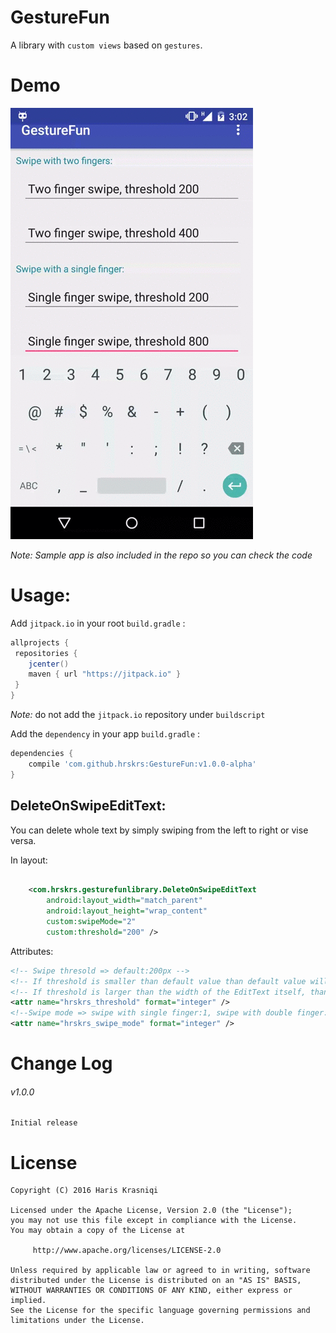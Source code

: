 # GestureFun
A library with `custom views` based on `gestures`.

# Demo

 ![Demo](demo.gif)

_Note: Sample app is also included in the repo so you can check the code_


#  Usage:

Add `jitpack.io` in your root `build.gradle` :
```groovy
allprojects {
 repositories {
    jcenter()
    maven { url "https://jitpack.io" }
 }
}
```
_Note:_ do not add the `jitpack.io` repository under `buildscript`

Add the `dependency` in your app `build.gradle` :
```groovy
dependencies {
    compile 'com.github.hrskrs:GestureFun:v1.0.0-alpha'
}
```

## DeleteOnSwipeEditText:
You can delete whole text by simply swiping from the left to right or vise versa. 

In layout:

``` xml

    <com.hrskrs.gesturefunlibrary.DeleteOnSwipeEditText
        android:layout_width="match_parent"
        android:layout_height="wrap_content"
        custom:swipeMode="2"
        custom:threshold="200" />
```

Attributes:
``` xml
<!-- Swipe thresold => default:200px -->
<!-- If threshold is smaller than default value than default value will be used -->
<!-- If threshold is larger than the width of the EditText itself, than value will be set to the width of EditText - 10px(padding) -->
<attr name="hrskrs_threshold" format="integer" /> 
<!--Swipe mode => swipe with single finger:1, swipe with double finger:2 => Default Value:2 -->
<attr name="hrskrs_swipe_mode" format="integer" />
```
# Change Log
###### v1.0.0
	Initial release
	
# License

    Copyright (C) 2016 Haris Krasniqi

    Licensed under the Apache License, Version 2.0 (the "License");
    you may not use this file except in compliance with the License.
    You may obtain a copy of the License at

         http://www.apache.org/licenses/LICENSE-2.0

    Unless required by applicable law or agreed to in writing, software
    distributed under the License is distributed on an "AS IS" BASIS,
    WITHOUT WARRANTIES OR CONDITIONS OF ANY KIND, either express or implied.
    See the License for the specific language governing permissions and
    limitations under the License.